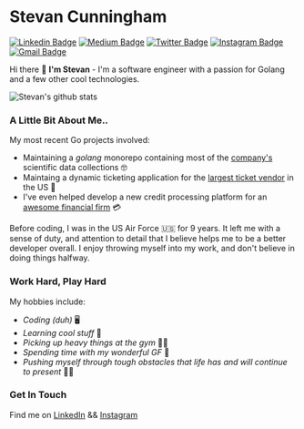 # Stevan Cunningham
[![Linkedin Badge](https://img.shields.io/badge/-stevancunningham-blue?style=flat&logo=Linkedin&logoColor=white&link=https://www.linkedin.com/in/stevancunningham/)](https://www.linkedin.com/in/stevancunningham/)
[![Medium Badge](https://img.shields.io/badge/-@stnnnghm-000000?style=flat&labelColor=000000&logo=Medium&link=https://medium.com/@stnnnghm)](https://medium.com/@stnnnghm)
[![Twitter Badge](https://img.shields.io/badge/-@LORDstevan-1ca0f1?style=flat&labelColor=1ca0f1&logo=twitter&logoColor=white&link=https://twitter.com/LORDstevan)](https://twitter.com/LORDstevan)
[![Instagram Badge](https://img.shields.io/badge/-@nah.mean_jah.feel-purple?style=flat&logo=instagram&logoColor=white&link=https://instagram.com/nah.mean_jah.feel/)](https://instagram.com/nah.mean_jah.feel)
[![Gmail Badge](https://img.shields.io/badge/-stnnnghm-c14438?style=flat&logo=Gmail&logoColor=white&link=mailto:stnnnghm@gmail.com)](mailto:stnnnghm@gmail.com)
<!--[![Website Badge](https://img.shields.io/badge/-jessicalim.me-47CCCC?style=flat&logo=Google-Chrome&logoColor=white&link=https://jessicalim.me)](https://jessicalim.me) -->

Hi there :wave: **I'm Stevan** - I'm a software engineer with a passion for Golang and a few other cool technologies.

![Stevan's github stats](https://github-readme-stats.vercel.app/api?username=stnnnghm&show_icons=true&theme=cobalt)

### A Little Bit About Me..

My most recent Go projects involved: 
- Maintaining a _golang_ monorepo containing most of the [company's](https://www.bayer.com/en/) scientific data collections :nerd_face:
- Maintaing a dynamic ticketing application for the [largest ticket vendor](https://www.ticketmaster.com/) in the US :robot:
- I've even helped develop a new credit processing platform for an [awesome financial firm](https://www.americanexpress.com/) :credit_card:

Before coding, I was in the US Air Force :us: for 9 years. It left me with a sense of duty, and attention to detail that I believe helps me to be a better developer overall. I enjoy throwing myself into my work, and don't believe in doing things halfway. 

### Work Hard, Play Hard 

My hobbies include: 
- _Coding (duh)_ :desktop_computer:
- _Learning cool stuff_ :telescope:
- _Picking up heavy things at the gym_ :weight_lifting_man:
- _Spending time with my wonderful GF_ :couple_with_heart:
- _Pushing myself through tough obstacles that life has and will continue to present_ :men_wrestling:

### Get In Touch

Find me on [LinkedIn](https://linkedin.com/in/stevancunningham) && [Instagram](https://instagram.com/nah.mean_jah.feel) 
